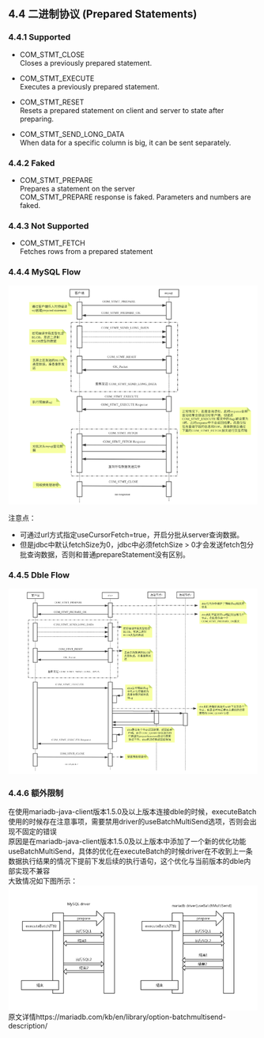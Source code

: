 ## 4.4 二进制协议 (Prepared Statements)

### 4.4.1 Supported  

* COM\_STMT_CLOSE  
Closes a previously prepared statement.  
* COM\_STMT_EXECUTE  
Executes a previously prepared statement.  

* COM\_STMT_RESET   
Resets a prepared statement on client and server to state after preparing.   
* COM\_STMT\_SEND\_LONG_DATA  
When data for a specific column is big, it can be sent separately.  

### 4.4.2 Faked 

* COM\_STMT\_PREPARE  
Prepares a statement on the server  
COM_STMT_PREPARE response is faked. Parameters and numbers are faked.   

### 4.4.3 Not Supported  
* COM\_STMT_FETCH  
  Fetches rows from a prepared statement

### 4.4.4 MySQL Flow

![](pic/4.4.1.png)

注意点：

- 可通过url方式指定useCursorFetch=true，开启分批从server查询数据。
- 但是jdbc中默认fetchSize为0，jdbc中必须fetchSize > 0才会发送fetch包分批查询数据，否则和普通prepareStatement没有区别。

### 4.4.5 Dble Flow

![](pic/4.4.2.png)

### 4.4.6 额外限制

在使用mariadb-java-client版本1.5.0及以上版本连接dble的时候，executeBatch使用的时候存在注意事项，需要禁用driver的useBatchMultiSend选项，否则会出现不固定的错误  
原因是在mariadb-java-client版本1.5.0及以上版本中添加了一个新的优化功能useBatchMultiSend，具体的优化在executeBatch的时候driver在不收到上一条数据执行结果的情况下提前下发后续的执行语句，这个优化与当前版本的dble内部实现不兼容  
大致情况如下图所示：  
![](pic/4.4.3.png)
原文详情https://mariadb.com/kb/en/library/option-batchmultisend-description/